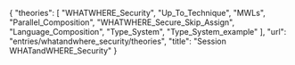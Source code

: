 {
    "theories": [
        "WHATWHERE_Security",
        "Up_To_Technique",
        "MWLs",
        "Parallel_Composition",
        "WHATWHERE_Secure_Skip_Assign",
        "Language_Composition",
        "Type_System",
        "Type_System_example"
    ],
    "url": "entries/whatandwhere_security/theories",
    "title": "Session WHATandWHERE_Security"
}